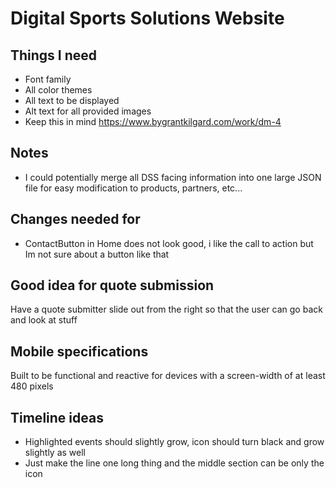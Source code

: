 # Digital Sports Solutions Website

## Things I need
- Font family
- All color themes
- All text to be displayed
- Alt text for all provided images
- Keep this in mind https://www.bygrantkilgard.com/work/dm-4



## Notes
- I could potentially merge all DSS facing information into one large JSON file for easy modification to products, partners, etc...


## Changes needed for
- ContactButton in Home does not look good, i like the call to action but Im not sure about a button like that


## Good idea for quote submission
Have a quote submitter slide out from the right so that the user can go back and look at stuff


## Mobile specifications
Built to be functional and reactive for devices with a screen-width of at least 480 pixels


## Timeline ideas
- Highlighted events should slightly grow, icon should turn black and grow slightly as well
- Just make the line one long thing and the middle section can be only the icon